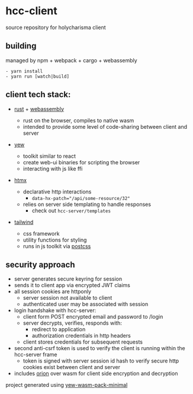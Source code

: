 # hcc-client

source repository for holycharisma client

## building

managed by npm + webpack + cargo + webassembly

```
- yarn install
- yarn run [watch|build]
```

## client tech stack:

- [rust](https://www.rust-lang.org/) + [webassembly](https://rustwasm.github.io/docs/book/) 
    - rust on the browser, compiles to native wasm
    - intended to provide some level of code-sharing between client and server 

- [yew](https://yew.rs/)
    - toolkit similar to react
    - create web-ui binaries for scripting the browser 
    - interacting with js like ffi

- [htmx](https://htmx.org/)
    - declarative http interactions 
        - `data-hx-patch="/api/some-resource/32"`
    - relies on server side templating to handle responses
        - check out `hcc-server/templates`

- [tailwind](https://tailwindcss.com/)
    - css framework 
    - utility functions for styling
    - runs in js toolkit via [postcss](https://postcss.org/)

## security approach

- server generates secure keyring for session
- sends it to client app via encrypted JWT claims
- all session cookies are httponly 
    - server session not available to client
    - authenticated user may be associated with session
- login handshake with hcc-server:
    - client form POST encrypted email and password to /login
    - server decrypts, verifies, responds with:
        - redirect to application
        - authorization credentials in http headers
    - client stores credentials for subsequent requests
- second anti-csrf token is used to verify the client is running within the hcc-server frame
    - token is signed with server session id hash to verify secure http cookies exist between client and server
- includes [orion](https://github.com/orion-rs/orion) over wasm for client side encryption and decryption

project generated using [yew-wasm-pack-minimal](https://github.com/yewstack/yew-wasm-pack-minimal)